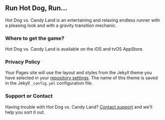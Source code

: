 ## Run Hot Dog, Run...

Hot Dog vs. Candy Land is an entertaining and relaxing endless runner with a pleasing look and with a gravity transition mechanic.

### Where to get the game?

Hot Dog vs. Candy Land is available on the iOS and tvOS AppStore.

### Privacy Policy

Your Pages site will use the layout and styles from the Jekyll theme you have selected in your [repository settings](https://github.com/DanielLimaDF/HotDogVsCandyLand/settings). The name of this theme is saved in the Jekyll `_config.yml` configuration file.

### Support or Contact

Having trouble with Hot Dog vs. Candy Land? [Contact support](mailto://hvscandyland@gmail.com) and we’ll help you sort it out.
